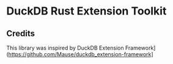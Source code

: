 # DuckDB Rust Extension Toolkit


## Credits

This library was inspired by DuckDB Extension Framework](https://github.com/Mause/duckdb_extension-framework]
